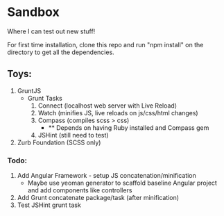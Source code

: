 Sandbox
=======

Where I can test out new stuff!

For first time installation, clone this repo and run "npm install" on the directory to get all the dependencies.

## Toys:
1. GruntJS
	* Grunt Tasks
		1. Connect (localhost web server with Live Reload)
		2. Watch (minifies JS, live reloads on js/css/html changes)
		3. Compass (compiles scss > css)
			* ** Depends on having Ruby installed and Compass gem
		4. JSHint (still need to test)
2. Zurb Foundation (SCSS only)

### Todo:
1. Add Angular Framework - setup JS concatenation/minification
	* Maybe use yeoman generator to scaffold baseline Angular project and add components like controllers
2. Add Grunt concatenate package/task (after minification)
3. Test JSHint grunt task